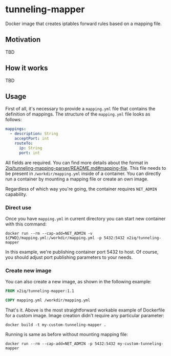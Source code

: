 # tunneling-mapper

Docker image that creates iptables forward rules based on a mapping file.

## Motivation

TBD

## How it works

TBD

## Usage

First of all, it's necessary to provide a `mapping.yml` file that contains the definition of mappings.
The structure of the `mapping.yml` file looks as follows:

```YAML
mappings:
  - description: String
    acceptPort: int
    routeTo:
      ip: String
      port: int
```

All fields are required.
You can find more details about the format in [2iq/tunneling-mapping-parser/README.md#mapping-file](https://github.com/2iq/tunneling-mapping-parser/blob/main/README.md#mapping-file).
This file needs to be present in `/workdir/mapping.yml` inside of a container.
You can directly run a container by mounting a mapping file or create an own image.

Regardless of which way you're going, the container requires `NET_ADMIN` capability.

### Direct use

Once you have `mapping.yml` in current directory you can start new container with this command:

```shell
docker run --rm --cap-add=NET_ADMIN -v ${PWD}/mapping.yml:/workdir/mapping.yml -p 5432:5432 x2iq/tunneling-mapper
```

In this example, we're publishing container port 5432 to host.
Of course, you should adjust port publishing parameters to your needs.

### Create new image

You can also create a new image, as shown in the following example:

```Dockerfile
FROM x2iq/tunneling-mapper:1.1

COPY mapping.yml /workdir/mapping.yml
```

That's it.
Above is the most straightforward workable example of Dockerfile for a custom image.
Image creation didn't require any particular parameter:

```shell
docker build -t my-custom-tunneling-mapper .
```

Running is same as before without mounting mapping file:

```shell
docker run --rm --cap-add=NET_ADMIN -p 5432:5432 my-custom-tunneling-mapper
```
